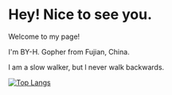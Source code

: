 # Hey! Nice to see you.

Welcome to my page!

I'm BY-H. Gopher from Fujian, China. 

l am a slow walker, but l never walk backwards.

[![Top Langs](https://github-readme-stats.vercel.app/api/top-langs/?username=BY-H&layout=compact)](https://github.com/Christmas/github-readme-stats)

